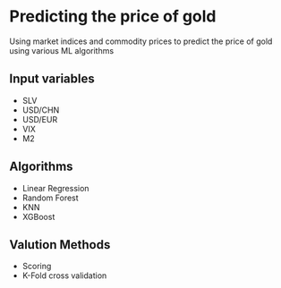 # Predicting the price of gold
Using market indices and commodity prices to predict the price of gold using various ML algorithms

## Input variables
* SLV
* USD/CHN
* USD/EUR
* VIX
* M2

## Algorithms
* Linear Regression
* Random Forest
* KNN
* XGBoost

## Valution Methods
* Scoring
* K-Fold cross validation
